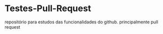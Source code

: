 # Testes-Pull-Request
repositório para estudos das funcionalidades do github. principalmente pull request
